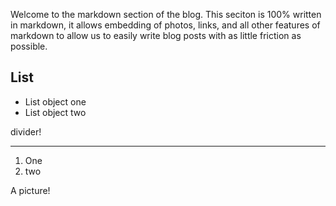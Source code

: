Welcome to the markdown section of the blog. This seciton is 100% written in markdown, it allows embedding of photos, links, and all other features of markdown to allow us to easily write blog posts with as little friction as possible.

## List

- List object one
- List object two

divider!

---

1. One
2. two

A picture!
